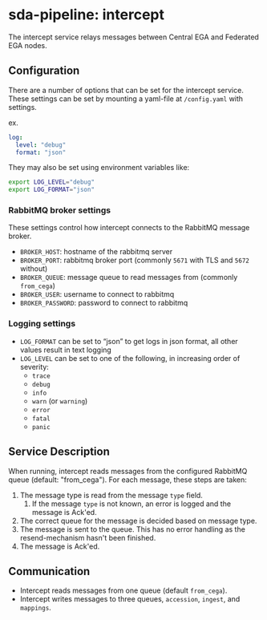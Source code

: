 # sda-pipeline: intercept

The intercept service relays messages between Central EGA and Federated EGA nodes.

## Configuration

There are a number of options that can be set for the intercept service.
These settings can be set by mounting a yaml-file at `/config.yaml` with settings.

ex.

```yaml
log:
  level: "debug"
  format: "json"
```

They may also be set using environment variables like:

```bash
export LOG_LEVEL="debug"
export LOG_FORMAT="json"
```

### RabbitMQ broker settings

These settings control how intercept connects to the RabbitMQ message broker.

- `BROKER_HOST`: hostname of the rabbitmq server
- `BROKER_PORT`: rabbitmq broker port (commonly `5671` with TLS and `5672` without)
- `BROKER_QUEUE`: message queue to read messages from (commonly `from_cega`)
- `BROKER_USER`: username to connect to rabbitmq
- `BROKER_PASSWORD`: password to connect to rabbitmq

### Logging settings

- `LOG_FORMAT` can be set to “json” to get logs in json format, all other values result in text logging
- `LOG_LEVEL` can be set to one of the following, in increasing order of severity:
  - `trace`
  - `debug`
  - `info`
  - `warn` (or `warning`)
  - `error`
  - `fatal`
  - `panic`

## Service Description

When running, intercept reads messages from the configured RabbitMQ queue (default: "from_cega").
For each message, these steps are taken:

1. The message type is read from the message `type` field.
   1. If the message `type` is not known, an error is logged and the message is Ack'ed.
2. The correct queue for the message is decided based on message type.
3. The message is sent to the queue. This has no error handling as the resend-mechanism hasn't been finished.
4. The message is Ack'ed.

## Communication

- Intercept reads messages from one queue (default `from_cega`).
- Intercept writes messages to three queues, `accession`, `ingest`, and `mappings`.
